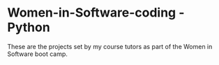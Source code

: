 # Women-in-Software-coding - Python

These are the projects set by my course tutors as part of the Women in Software boot camp.
